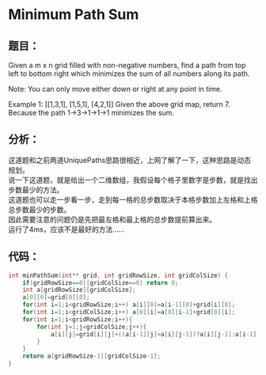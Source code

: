 # Minimum Path Sum
## 题目：
Given a m x n grid filled with non-negative numbers, find a path from top left to bottom right which minimizes the sum of all numbers along its path.

Note: You can only move either down or right at any point in time.

Example 1:
[[1,3,1],
 [1,5,1],
 [4,2,1]]
Given the above grid map, return 7. Because the path 1→3→1→1→1 minimizes the sum.

## 分析：
这道题和之前两道UniquePaths思路很相近，上网了解了一下，这种思路是动态规划。<br>
说一下这道题，就是给出一个二维数组，我假设每个格子里数字是步数，就是找出步数最少的方法。<br>
这道题也可以走一步看一步，走到每一格的总步数取决于本格步数加上左格和上格总步数最少的步数。<br>
因此需要注意的问题仍是先把最左格和最上格的总步数提前算出来。<br>
运行了4ms，应该不是最好的方法……<br>

## 代码：
```c
int minPathSum(int** grid, int gridRowSize, int gridColSize) {
    if(gridRowSize==0||gridColSize==0) return 0;
    int a[gridRowSize][gridColSize];
    a[0][0]=grid[0][0];
    for(int i=1;i<gridRowSize;i++) a[i][0]=a[i-1][0]+grid[i][0];
    for(int i=1;i<gridColSize;i++) a[0][i]=a[0][i-1]+grid[0][i];
    for(int i=1;i<gridRowSize;i++){
        for(int j=1;j<gridColSize;j++){
            a[i][j]=grid[i][j]+((a[i-1][j]>a[i][j-1])?a[i][j-1]:a[i-1][j]);
        }
    }
    return a[gridRowSize-1][gridColSize-1];
}
```
